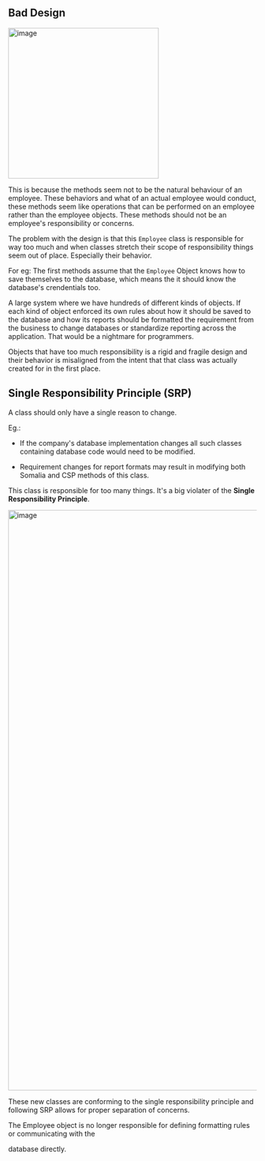 ## Bad Design

<img width="305" alt="image" src="https://user-images.githubusercontent.com/59940078/205909717-640490ea-2e8c-4e40-8dab-bdc0af928730.png">

This is because the methods seem not to be the natural behaviour of an employee. These behaviors and what of an actual employee would conduct, these methods seem like operations that can be performed on an employee rather than the employee objects. These methods should not be an employee's responsibility or concerns.

The problem with the design is that this `Employee` class is responsible for way too much and when classes stretch their scope of responsibility things seem out of place. Especially their behavior.

For eg: The first methods assume that the `Employee` Object knows how to save themselves to the database, which means the it should know the database's crendentials too.

A large system where we have hundreds of different kinds of objects. If each kind of object enforced its own rules about how it should be saved to the database and how its reports should be formatted the requirement from the business to change databases or standardize reporting across the application. That would be a nightmare for programmers.

Objects that have too much responsibility is a rigid and fragile design and their behavior is misaligned from the intent that that class was actually created for in the first place.

## Single Responsibility Principle (SRP)
A class should only have a single reason to change.

Eg.:

- If the company's database implementation changes all such classes containing database code would need to be modified.

- Requirement changes for report formats may result in modifying both Somalia and CSP methods of this class.

This class is responsible for too many things. It's a big violater of the **Single Responsibility Principle**.

<img width="1175" alt="image" src="https://user-images.githubusercontent.com/59940078/205915358-8c706a7e-885b-4d11-9bf3-e1c98f3c0445.png">

These new classes are conforming to the single responsibility principle and following SRP allows for proper separation of concerns.

The Employee object is no longer responsible for defining formatting rules or communicating with the

database directly.
